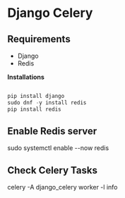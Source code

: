 # Django Celery

## Requirements
- Django
- Redis

**Installations**

```py

pip install django
sudo dnf -y install redis
pip install redis
```

## Enable Redis server ##
sudo systemctl enable --now redis

## Check Celery Tasks ##
celery -A django_celery worker -l info
